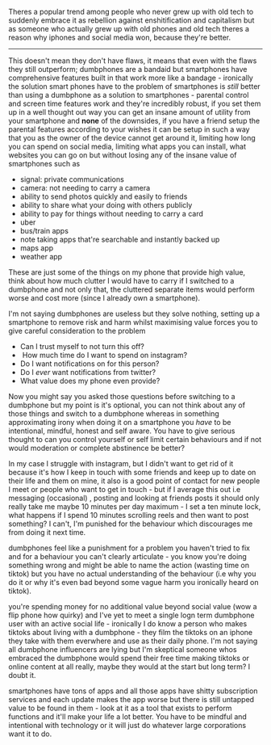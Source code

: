 Theres a popular trend among people who never grew up with old tech to suddenly embrace it as rebellion against enshitification and capitalism but as someone who actually grew up with old phones and old tech theres a reason why iphones and social media won, because they're better.  

---

This doesn't mean they don't have flaws, it means that even with the flaws they still outperform; dumbphones are a bandaid but smartphones have comprehensive features built in that work more like a bandage - ironically the solution smart phones have to the problem of smartphones is _still_ better than using a dumbphone as a solution to smartphones - parental control and screen time features work and they're incredibly robust, if you set them up in a well thought out way you can get an insane amount of utility from your smartphone and **none** of the downsides, if you have a friend setup the parental features according to your wishes it can be setup in such a way that you as the owner of the device cannot get around it, limiting how long you can spend on social media, limiting what apps you can install, what websites you can go on but without losing any of the insane value of smartphones such as

- signal: private communications
- camera: not needing to carry a camera
- ability to send photos quickly and easily to friends
- ability to share what your doing with others publicly
- ability to pay for things without needing to carry a card
- uber
- bus/train apps
- note taking apps that're searchable and instantly backed up
- maps app
- weather app

These are just some of the things on my phone that provide high value, think about how much clutter I would have to carry if I switched to a dumbphone and not only that, the cluttered separate items would perform worse and cost more (since I already own a smartphone).

I'm not saying dumbphones are useless but they solve nothing, setting up a smartphone to remove risk and harm whilst maximising value forces you to give careful consideration to the problem 

- Can I trust myself to not turn this off?
-  How much time do I want to spend on instagram?
- Do I want notifications on for this person?
- Do I _ever_ want notifications from twitter?
- What value does my phone even provide?

Now you might say you asked those questions before switching to a dumbphone but my point is it's optional, you can not think about any of those things and switch to a dumbphone whereas in something approximating irony when doing it on a smartphone you _have_ to be intentional, mindful, honest and self aware. You have to give serious thought to can you control yourself or self limit certain behaviours and if not would moderation or complete abstinence be better?

In my case I struggle with instagram, but I didn't want to get rid of it because it's how I keep in touch with some friends and keep up to date on their life and them on mine, it also is a good point of contact for new people I meet or people who want to get in touch - but if I average this out i.e messaging (occasional) , posting and looking at friends posts it should only really take me maybe 10 minutes per day maximum - I set a ten minute lock, what happens if I spend 10 minutes scrolling reels and then want to post something? I can't, I'm punished for the behaviour which discourages me from doing it next time.

dumbphones feel like a punishment for a problem you haven't tried to fix and for a behaviour you can't clearly articulate - you know you're doing something wrong and might be able to name the action (wasting time on tiktok) but you have no actual understanding of the behaviour (i.e why you do it or why it's even bad beyond some vague harm you ironically heard on tiktok).

you're spending money for no additional value beyond social value (wow a flip phone how quirky) and I've yet to meet a single logn term dumbphone user with an active social life - ironically I do know a person who makes tiktoks about living with a dumbphone - they film the tiktoks on an iphone they take with them everwhere and use as their daily phone. I'm not saying all dumbphone influencers are lying but I'm skeptical someone whos embraced the dumbphone would spend their free time making tiktoks or online content at all really, maybe they would at the start but long term? I doubt it.

smartphones have tons of apps and all those apps have shitty subscription services and each update makes the app worse but there is still untapped value to be found in them - look at it as a tool that exists to perform functions and it'll make your life a lot better. You have to be mindful and intentional with technology or it will just do whatever large corporations want it to do.